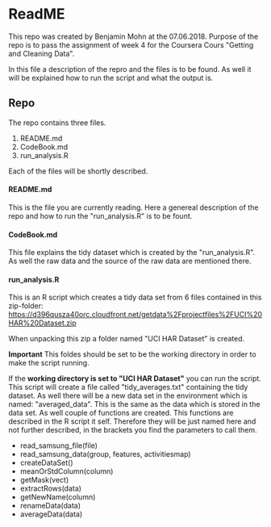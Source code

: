 # ReadME 

This repo was created by Benjamin Mohn at the 07.06.2018. Purpose of the repo is to pass the 
assignment of week 4 for the Coursera Cours "Getting and Cleaning Data". 

In this file a description of the repro and the files is to be found. As well it will be 
explained how to run the script and what the output is. 

## Repo

The repo contains three files. 
1. README.md
2. CodeBook.md
3. run_analysis.R

Each of the files will be shortly described. 

#### README.md

This is the file you are currently reading. Here a genereal description of the repo and 
how to run the "run_analysis.R" is to be fount. 

#### CodeBook.md

This file explains the tidy dataset which is created by the "run_analysis.R". 
As well the raw data and the source of the raw data are mentioned there. 

#### run_analysis.R

This is an R script which creates a tidy data set from 6 files contained in this zip-folder: 
https://d396qusza40orc.cloudfront.net/getdata%2Fprojectfiles%2FUCI%20HAR%20Dataset.zip

When unpacking this zip a folder named "UCI HAR Dataset" is created.

**Important** This foldes should be set to be the working directory in order to make the script running. 

If the **working directory is set to "UCI HAR Dataset"** you can run the script. 
This script will create a file called "tidy_averages.txt" containing the tidy dataset. 
As well there will be a new data set in the environment which is named: "averaged_data".
This is the same as the data which is stored in the data set. As well couple of functions are created. 
This functions are described in the R script it self. Therefore they will be just named here
and not further described, in the brackets you find the parameters to call them. 
- read_samsung_file(file)
- read_samsung_data(group, features, activitiesmap)
- createDataSet()
- meanOrStdColumn(column)
- getMask(vect)
- extractRows(data)
- getNewName(column)
- renameData(data)
- averageData(data)
